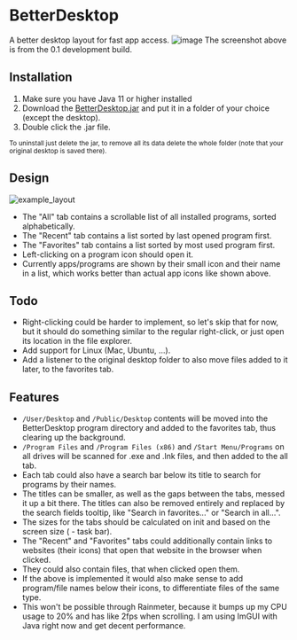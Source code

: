 # BetterDesktop
A better desktop layout for fast app access.
![image](https://user-images.githubusercontent.com/59899645/212994843-039dd25f-458e-4ef6-a03d-41378968f582.png)
The screenshot above is from the 0.1 development build.

## Installation
1. Make sure you have Java 11 or higher installed
2. Download the [BetterDesktop.jar](https://github.com/Osiris-Team/BetterDesktop/raw/main/target/BetterDesktop.jar)
and put it in a folder of your choice (except the desktop).
3. Double click the .jar file.

<small>To uninstall just delete the jar, 
to remove all its data delete the whole folder (note that your original desktop is saved there).</small>

## Design
![example_layout](https://user-images.githubusercontent.com/59899645/212469912-bd92e675-2a63-47b9-b63c-46cbbadf7b7c.png)
- The "All" tab contains a scrollable list of all installed programs, sorted alphabetically.
- The "Recent" tab contains a list sorted by last opened program first.
- The "Favorites" tab contains a list sorted by most used program first.
- Left-clicking on a program icon should open it. 
- Currently apps/programs are shown by their small icon and their name in a list, which works better than actual app icons like shown above.

## Todo
- Right-clicking could be harder to implement, so let's skip that for now, but it should do something similar to the regular right-click, or just open its location in the file explorer.
- Add support for Linux (Mac, Ubuntu, ...).
- Add a listener to the original desktop folder to also move files added to it later, to the favorites tab.

## Features
- `/User/Desktop` and `/Public/Desktop` contents will be moved into the BetterDesktop program directory
and added to the favorites tab, thus clearing up the background.
- `/Program Files` and `/Program Files (x86)` and `/Start Menu/Programs` 
on all drives will be scanned for .exe and .lnk files, and then added to the all tab.
- Each tab could also have a search bar below its title to search for programs by their names.
- The titles can be smaller, as well as the gaps between the tabs, messed it up a bit there. The titles can also be removed entirely and replaced by the search fields tooltip, like "Search in favorites..." or "Search in all...".
- The sizes for the tabs should be calculated on init and based on the screen size ( - task bar).
- The "Recent" and "Favorites" tabs could additionally contain links to websites (their icons) that open that website in the browser when clicked. 
- They could also contain files, that when clicked open them.
- If the above is implemented it would also make sense to add program/file names below their icons, to differentiate files of the same type.
- This won't be possible through Rainmeter, because it bumps up my CPU usage to 20% and has like 2fps when scrolling. 
I am using ImGUI with Java right now and get decent performance.




